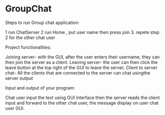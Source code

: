 # GroupChat

Steps to run Group chat application:

1 run ChatServer
2 run Home , put user name then press join 
3. repete step 2 for the other chat user 

Project functionalities:

Joining server- with the GUI, after the user enters their username, they can then join the server as a client.
Leaving server- the user can then click the leave button at the top right of the GUI to leave the server.
Client to server chat- All the clients that are connected to the server can chat usingthe server output

Input and output of your program:

Chat user input the text using GUI interface then the server reads the client input and
forward to the other chat user, the message display on user chat user GUI.
